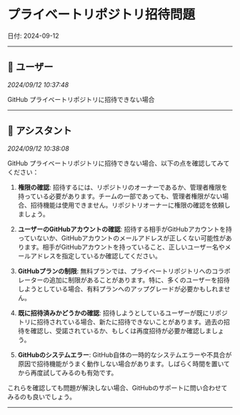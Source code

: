 # プライベートリポジトリ招待問題

日付: 2024-09-12

---

## 👤 ユーザー
*2024/09/12 10:37:48*

GitHub プライベートリポジトリに招待できない場合

---

## 🤖 アシスタント
*2024/09/12 10:38:08*

GitHub プライベートリポジトリに招待できない場合、以下の点を確認してみてください：

1. **権限の確認**: 招待するには、リポジトリのオーナーであるか、管理者権限を持っている必要があります。チームの一部であっても、管理者権限がない場合、招待機能は使用できません。リポジトリオーナーに権限の確認を依頼しましょう。

2. **ユーザーのGitHubアカウントの確認**: 招待する相手がGitHubアカウントを持っていないか、GitHubアカウントのメールアドレスが正しくない可能性があります。相手がGitHubアカウントを持っていること、正しいユーザー名やメールアドレスを指定しているか確認してください。

3. **GitHubプランの制限**: 無料プランでは、プライベートリポジトリへのコラボレーターの追加に制限があることがあります。特に、多くのユーザーを招待しようとしている場合、有料プランへのアップグレードが必要かもしれません。

4. **既に招待済みかどうかの確認**: 招待しようとしているユーザーが既にリポジトリに招待されている場合、新たに招待できないことがあります。過去の招待を確認し、受諾されているか、もしくは再度招待が必要か確認しましょう。

5. **GitHubのシステムエラー**: GitHub自体の一時的なシステムエラーや不具合が原因で招待機能がうまく動作しない場合があります。しばらく時間を置いてから再度試してみるのも有効です。

これらを確認しても問題が解決しない場合、GitHubのサポートに問い合わせてみるのも良いでしょう。

---
